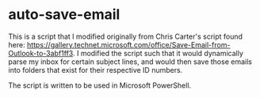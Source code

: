 # auto-save-email

This is a script that I modified originally from Chris Carter's script found here: https://gallery.technet.microsoft.com/office/Save-Email-from-Outlook-to-3abf1ff3.
I modified the script such that it would dynamically parse my inbox for certain subject lines, and would then save those 
emails into folders that exist for their respective ID numbers.

The script is written to be used in Microsoft PowerShell.
